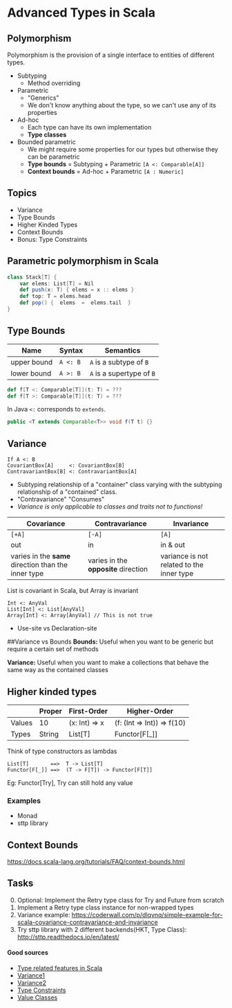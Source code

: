 # Advanced Types in Scala

## Polymorphism
Polymorphism is the provision of a single interface to entities of different types.

* Subtyping 
    * Method overriding
* Parametric
    * "Generics"
    * We don't know anything about the type, so we can't use any of its properties
* Ad-hoc
    * Each type can have its own implementation
    * __Type classes__
* Bounded parametric
    * We might require some properties for our types but otherwise they can be parametric
    * __Type bounds__ = Subtyping + Parametric ```[A <: Comparable[A]]```
    * __Context bounds__ = Ad-hoc + Parametric ```[A : Numeric]```

## Topics
* Variance
* Type Bounds
* Higher Kinded Types
* Context Bounds
* Bonus: Type Constraints

## Parametric polymorphism in Scala
```scala
class Stack[T] {
    var elems: List[T] = Nil
    def push(x: T) { elems = x :: elems }  
    def top: T = elems.head  
    def pop() {  elems  =  elems.tail  }  
}
```

## Type Bounds
| Name | Syntax | Semantics |
| --- | --- | --- |
| upper bound |```A <: B```  | ```A``` is a subtype of ```B```
| lower bound |```A >: B```  | ```A``` is a supertype of ```B```


```scala
def f[T <: Comparable[T]](t: T) = ???
def f[T >: Comparable[T]](t: T) = ???
```
In Java ```<:``` corresponds to ```extends```.

```java
public <T extends Comparable<T>> void f(T t) {}
```

## Variance
```
If A <: B
CovariantBox[A]     <: CovariantBox[B]
ContravariantBox[B] <: ContravariantBox[A]
```

* Subtyping relationship of a "container" class varying with the subtyping relationship of a "contained" class.
* "Contravariance" "Consumes"
* _Variance is only applicable to classes and traits not to functions!_

| Covariance | Contravariance | Invariance |
| --- | --- | --- |
| ```[+A]``` | ```[-A]```  | ```[A]``` |
| out | in  | in & out |
| varies in the __same__ direction than the inner type | varies in the __opposite__ direction | variance is not related to the inner type |

List is covariant in Scala, but Array is invariant
```
Int <: AnyVal
List[Int] <: List[AnyVal]
Array[Int] <: Array[AnyVal] // This is not true
```

* Use-site vs Declaration-site

##Variance vs Bounds
__Bounds:__  Useful when you want to be generic but require a certain set of methods

__Variance:__  Useful when you want to make a collections that behave the same way as the contained classes

## Higher kinded types

|  | Proper | First-Order | Higher-Order 
| --- | --- | --- | --- |
| Values | 10 | (x: Int) => x | (f: (Int => Int)) => f(10)
| Types  | String | List[T] | Functor[F[_]]

Think of type constructors as lambdas

```
List[T]       ==>  T -> List[T]
Functor[F[_]] ==>  (T -> F[T]) -> Functor[F[T]]
```

Eg: Functor[Try], Try can still hold any value

### Examples
* Monad
* sttp library


## Context Bounds
https://docs.scala-lang.org/tutorials/FAQ/context-bounds.html


## Tasks

0. Optional: Implement the Retry type class for Try and Future from scratch
1. Implement a Retry type class instance for non-wrapped types
2. Variance example: https://coderwall.com/p/dlqvnq/simple-example-for-scala-covariance-contravariance-and-invariance
3. Try sttp library with 2 different backends(HKT, Type Class): http://sttp.readthedocs.io/en/latest/

#### Good sources
* [Type related features in Scala](http://ktoso.github.io/scala-types-of-types/)
* [Variance1](http://blog.kamkor.me/Covariance-And-Contravariance-In-Scala/)
* [Variance2](https://medium.com/@sinisalouc/variance-in-java-and-scala-63af925d21dc)
* [Type Constraints](http://blog.bruchez.name/2015/11/generalized-type-constraints-in-scala.html)
* [Value Classes](https://docs.scala-lang.org/overviews/core/value-classes.html)
